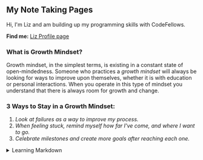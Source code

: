 ## My Note Taking Pages
Hi, I'm Liz and am building up my programming skills with CodeFellows.

**Find me:** [Liz Profile 
page](https://github.com/elizabethpurtell)

### What is Growth Mindset?
Growth mindset, in the simplest terms, is existing in a constant state of open-mindedness. Someone who practices a *growth mindset* will always be looking for ways to improve upon themselves, whether it is with education or personal interactions. When you operate in this type of mindset you understand that there is always room for growth and change.

### 3 Ways to Stay in a Growth Mindset:

1. *Look at failures as a way to improve my process.*
2. *When feeling stuck, remind myself how far I've come, and where I want to go.*
3. *Celebrate milestones and create more goals after reaching each one.*



<details>

<summary>Learning Markdown</summary>

# Learning Markdown

## Reflection & Discussion Notes

### What is Markdown?

*Markdown is a simple text editing language that allows you to format text within plain text editing programs.* 

#### Why do we use Markdown? 

*Markdown is easily readable as it stands unlike other text editing languages that use complex formulas and codes.*

#### What symbol will create a heading in Markdown? 

*The # (hashtag symbol) will create a heading style ranging from 1-6 #’s used.*

- **How many do you need to create the largest heading?** 1#

- **How many do you need to create the smallest heading?** 6#

#### When making text bold or italicized for emphasis, it is best practice to use which symbol? 

*Use the* * *symbol on either side of the text for Mac users, and "_" on either side of the text for Windows/Linux users.*

#### How do you create a link with Markdown? 

*Wrap the link text in brackets [ ] and the URL in parentheses ( ). Another option is using cmd + K with the text selected, then pasting the URL from your clipboard.*

#### What are the three symbols you can use to create an unordered (bulleted) list with Markdown? 

*You can use any of these 3 symbols: -, *, +.*

</details>
